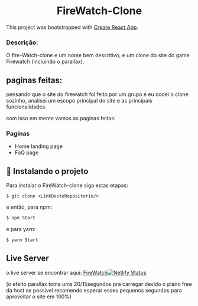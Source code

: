 <h1 align="center">FireWatch-Clone</h1>


This project was bootstrapped with [Create React App](https://github.com/facebook/create-react-app).

### Descrição:
O fire-Watch-clone e um nome bem descritivo, e um clone do site do game Firewatch (incluindo o parallax).

## paginas feitas:
pensando que o site do firewatch foi feito por um grupo e eu codei o clone sozinho, analisei um escopo principal do site e as principais funcionalidades.

com isso em mente vamos as paginas feitas:
<h3>Paginas</h3>

 - Home landing page
 - FaQ page


## 🚀 Instalando o projeto

Para instalar o FireWatch-clone siga estas etapas:


```git
$ git clone <LinkDesteRepositorio/>
```
e então, para npm:
```js 
$ npm Start  
```
e para yarn:
```js
$ yarn Start
```


## Live Server
o live server se encontrar aqui: <a href='https://frosty-mcnulty-7739a2.netlify.app/'>FireWatch</a>[![Netlify Status](https://api.netlify.com/api/v1/badges/bd40a31a-0d7e-4780-88c8-9357f676f6fe/deploy-status)](https://app.netlify.com/sites/fire-base-clonebr/deploys)
 
 (o efeito parallax toma ums 20/15segundos pra carregar devido o plano free da host se possivel recomendo esperar esses pequenos segundos para aproveitar o site em 100%)


